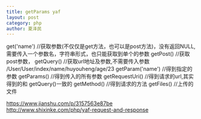 ```yaml
---
title: getParams yaf
layout: post
category: php
author: 夏泽民
---
```

get('name') //获取参数(不仅仅是get方法，也可以是post方法)，没有返回NULL,需要传入一个参数名，字符串形式，也只能获取到单个的参数
getPost() //获取post参数，
getQuery() //获取url地址及参数,不需要传入参数 /User/User/index/name/huyouheng/age/23
getParam('name') //得到指定的参数
getParams() //得到传入的所有参数
getRequestUri() //得到请求的url,其实得到的和 getQuery()一致的
getMethod() //得到请求的方法
getFiles() //上传的文件
<!-- more -->
https://www.jianshu.com/p/3157563e87be
http://www.shixinke.com/php/yaf-request-and-response


